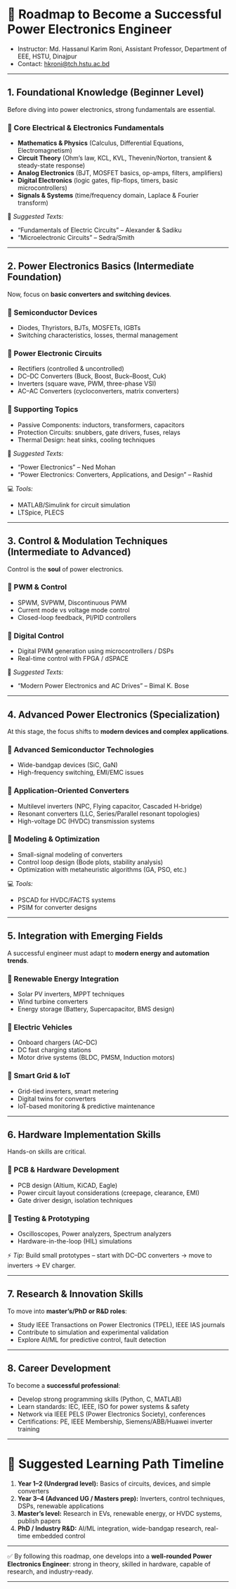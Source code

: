 # 📌 Roadmap to Become a Successful Power Electronics Engineer
- Instructor: Md. Hassanul Karim Roni, Assistant Professor, Department of EEE, HSTU, Dinajpur
- Contact: hkroni@tch.hstu.ac.bd

---

## **1. Foundational Knowledge (Beginner Level)**

Before diving into power electronics, strong fundamentals are essential.

### 🔹 Core Electrical & Electronics Fundamentals

* **Mathematics & Physics** (Calculus, Differential Equations, Electromagnetism)
* **Circuit Theory** (Ohm’s law, KCL, KVL, Thevenin/Norton, transient & steady-state response)
* **Analog Electronics** (BJT, MOSFET basics, op-amps, filters, amplifiers)
* **Digital Electronics** (logic gates, flip-flops, timers, basic microcontrollers)
* **Signals & Systems** (time/frequency domain, Laplace & Fourier transform)

📖 *Suggested Texts:*

* “Fundamentals of Electric Circuits” – Alexander & Sadiku
* “Microelectronic Circuits” – Sedra/Smith

---

## **2. Power Electronics Basics (Intermediate Foundation)**

Now, focus on **basic converters and switching devices**.

### 🔹 Semiconductor Devices

* Diodes, Thyristors, BJTs, MOSFETs, IGBTs
* Switching characteristics, losses, thermal management

### 🔹 Power Electronic Circuits

* Rectifiers (controlled & uncontrolled)
* DC–DC Converters (Buck, Boost, Buck–Boost, Cuk)
* Inverters (square wave, PWM, three-phase VSI)
* AC–AC Converters (cycloconverters, matrix converters)

### 🔹 Supporting Topics

* Passive Components: inductors, transformers, capacitors
* Protection Circuits: snubbers, gate drivers, fuses, relays
* Thermal Design: heat sinks, cooling techniques

📖 *Suggested Texts:*

* “Power Electronics” – Ned Mohan
* “Power Electronics: Converters, Applications, and Design” – Rashid

💻 *Tools:*

* MATLAB/Simulink for circuit simulation
* LTSpice, PLECS

---

## **3. Control & Modulation Techniques (Intermediate to Advanced)**

Control is the **soul** of power electronics.

### 🔹 PWM & Control

* SPWM, SVPWM, Discontinuous PWM
* Current mode vs voltage mode control
* Closed-loop feedback, PI/PID controllers

### 🔹 Digital Control

* Digital PWM generation using microcontrollers / DSPs
* Real-time control with FPGA / dSPACE

📖 *Suggested Texts:*

* “Modern Power Electronics and AC Drives” – Bimal K. Bose

---

## **4. Advanced Power Electronics (Specialization)**

At this stage, the focus shifts to **modern devices and complex applications**.

### 🔹 Advanced Semiconductor Technologies

* Wide-bandgap devices (SiC, GaN)
* High-frequency switching, EMI/EMC issues

### 🔹 Application-Oriented Converters

* Multilevel inverters (NPC, Flying capacitor, Cascaded H-bridge)
* Resonant converters (LLC, Series/Parallel resonant topologies)
* High-voltage DC (HVDC) transmission systems

### 🔹 Modeling & Optimization

* Small-signal modeling of converters
* Control loop design (Bode plots, stability analysis)
* Optimization with metaheuristic algorithms (GA, PSO, etc.)

💻 *Tools:*

* PSCAD for HVDC/FACTS systems
* PSIM for converter designs

---

## **5. Integration with Emerging Fields**

A successful engineer must adapt to **modern energy and automation trends**.

### 🔹 Renewable Energy Integration

* Solar PV inverters, MPPT techniques
* Wind turbine converters
* Energy storage (Battery, Supercapacitor, BMS design)

### 🔹 Electric Vehicles

* Onboard chargers (AC–DC)
* DC fast charging stations
* Motor drive systems (BLDC, PMSM, Induction motors)

### 🔹 Smart Grid & IoT

* Grid-tied inverters, smart metering
* Digital twins for converters
* IoT-based monitoring & predictive maintenance

---

## **6. Hardware Implementation Skills**

Hands-on skills are critical.

### 🔹 PCB & Hardware Development

* PCB design (Altium, KiCAD, Eagle)
* Power circuit layout considerations (creepage, clearance, EMI)
* Gate driver design, isolation techniques

### 🔹 Testing & Prototyping

* Oscilloscopes, Power analyzers, Spectrum analyzers
* Hardware-in-the-loop (HIL) simulations

⚡ *Tip:* Build small prototypes – start with DC–DC converters → move to inverters → EV charger.

---

## **7. Research & Innovation Skills**

To move into **master’s/PhD or R\&D roles**:

* Study IEEE Transactions on Power Electronics (TPEL), IEEE IAS journals
* Contribute to simulation and experimental validation
* Explore AI/ML for predictive control, fault detection

---

## **8. Career Development**

To become a **successful professional**:

* Develop strong programming skills (Python, C, MATLAB)
* Learn standards: IEC, IEEE, ISO for power systems & safety
* Network via IEEE PELS (Power Electronics Society), conferences
* Certifications: PE, IEEE Membership, Siemens/ABB/Huawei inverter training

---

# 🚀 Suggested Learning Path Timeline

1. **Year 1–2 (Undergrad level):** Basics of circuits, devices, and simple converters
2. **Year 3–4 (Advanced UG / Masters prep):** Inverters, control techniques, DSPs, renewable applications
3. **Master’s level:** Research in EVs, renewable energy, or HVDC systems, publish papers
4. **PhD / Industry R\&D:** AI/ML integration, wide-bandgap research, real-time embedded control

---

✅ By following this roadmap, one develops into a **well-rounded Power Electronics Engineer**: strong in theory, skilled in hardware, capable of research, and industry-ready.

---
